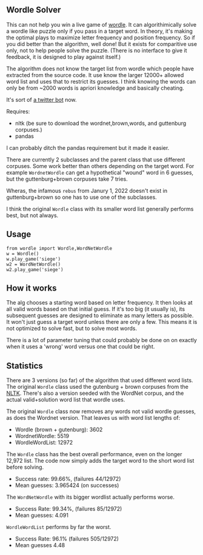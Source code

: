 
## Wordle Solver

This can not help you win a live game of [wordle](https://www.powerlanguage.co.uk/wordle/). It can algorithimically solve a wordle like puzzle only if you pass in a target word. In theory, it's making the optimal plays to maximize letter frequency and position frequency. So if you did better than the algorithm, well done! But it exists for comparitive 
use only, not to help people solve the puzzle. (There is no interface to give it feedback, it is designed to play against itself.)

The algorithm does not know the target list from wordle which people have extracted from the source code. It use know the larger 12000+ allowed word list and uses that to restrict its guesses. I think knowing the words can only be from ~2000 words is apriori knowledge and basically cheating.

It's sort of [a twitter bot](https://twitter.com/thewordlebot) now.

Requires:

* nltk (be sure to download the wordnet,brown,words, and guttenburg corpuses.)
* pandas
  
I can probably ditch the pandas requirement but it made it easier.

There are currently 2 subclasses and the parent class that use different corpuses. Some work better than others depending on the target word. For example `WordnetWordle` can get a hypothetical "wound" word in 6 guesses, but the guttenburg+brown corpuses take 7 tries.

Wheras, the infamous `rebus` from Janury 1, 2022 doesn't exist in guttenburg+brown so one has to use one of the subclasses.

I think the original `Wordle` class with its smaller word list generally performs best, but not always.

## Usage

```
from wordle import Wordle,WordNetWordle
w = Wordle()
w.play_game('siege')
w2 = WordNetWordle()
w2.play_game('siege')
```

## How it works

The alg chooses a starting word based on letter frequency. It then looks at all valid words based on that initial guess. If it's too big (it usually is), its subsequent guesses are designed to eliminate as many letters as possible. It won't just guess a target word unless there are only a few. This means it is not optimized to solve fast, but to solve most words.

There is a lot of parameter tuning that could probably be done on on exactly when it uses a 'wrong' word versus one that could be right.

## Statistics

There are 3 versions (so far) of the algorithm that used different word lists. The original `Wordle` class used the gutenburg + brown corpuses from the [NLTK](https://www.nltk.org). There's also a version seeded with the WordNet corpus, and the actual valid+solution word list that wordle uses.

The original `Wordle` class now removes any words not valid wordle guesses, as does the Wordnet version. That leaves us with word list lengths of:

* Wordle (brown + gutenburg): 3602
* WordnetWordle: 5519
* WordleWordList: 12972

The `Wordle` class has the best overall performance, even on the longer 12,972 list. The code now simply adds the target word to the short word list before solving.

* Success rate: 99.66%, (failures 44/12972)
* Mean guesses: 3.965424 (on successes)

The `WordNetWordle` with its bigger wordlist actually performs worse. 

* Success Rate: 99.34%, (failures 85/12972)
* Mean guesses: 4.091 

`WordleWordList` performs by far the worst.

* Success Rate: 96.1% (failures 505/12972)
* Mean guesses 4.48